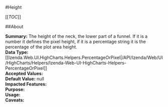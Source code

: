 #Height

[[_TOC_]]

##About

**Summary:**  The height of the neck, the lower part of a funnel. If it is a number it defines the pixel height, if it is a percentage string it is the percentage of the plot area height.   
**Data Type:** [[Izenda.Web.UI.HighCharts.Helpers.PercentageOrPixel|/API/Izenda/Web/UI/HighCharts/Helpers/Izenda-Web-UI-HighCharts-Helpers-PercentageOrPixel]]  
**Accepted Values:**   
**Default Value:** null  
**Impacted Features:**   
**Purpose:**   
**Usage:**   
**Caveats:**   

